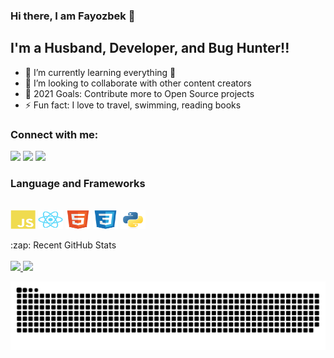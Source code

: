 ### Hi there, I am Fayozbek 👋

## I'm a Husband, Developer, and Bug Hunter!!

- 🌱 I’m currently learning everything 🤣
- 👯 I’m looking to collaborate with other content creators
- 🥅 2021 Goals: Contribute more to Open Source projects
- ⚡ Fun fact: I love to travel, swimming, reading books

### Connect with me:
  <div> 
  <a href="https://www.instagram.com/fayozbek.rustamov/" target="_blank"><img src="https://img.shields.io/badge/-Instagram-%23E4405F?style=for-the-badge&logo=instagram&logoColor=white" target="_blank"></a>
  <a href = "mailto:f.f.rustamov@gmail.com"><img src="https://img.shields.io/badge/-Gmail-%23333?style=for-the-badge&logo=gmail&logoColor=white" target="_blank"></a>
  <a href="https://www.linkedin.com/in/fayozbek-rustamov-80b422178/" target="_blank"><img src="https://img.shields.io/badge/-LinkedIn-%230077B5?style=for-the-badge&logo=linkedin&logoColor=white" target="_blank"></a> 
</div>


### Language and Frameworks
<div style="display: inline_block"><br>
  <img align="center" alt="Fayoz-Js" height="30" width="40" src="https://raw.githubusercontent.com/devicons/devicon/master/icons/javascript/javascript-plain.svg">
  <img align="center" alt="Fayoz-React" height="30" width="40" src="https://raw.githubusercontent.com/devicons/devicon/master/icons/react/react-original.svg">
  <img align="center" alt="Fayoz-HTML" height="30" width="40" src="https://raw.githubusercontent.com/devicons/devicon/master/icons/html5/html5-original.svg">
  <img align="center" alt="Fayoz-CSS" height="30" width="40" src="https://raw.githubusercontent.com/devicons/devicon/master/icons/css3/css3-original.svg">
  <img align="center" alt="Fayoz-Python" height="30" width="40" src="https://raw.githubusercontent.com/devicons/devicon/master/icons/python/python-original.svg">
  </div>
  <br>
  
  <summary>:zap: Recent GitHub Stats</summary>
  <br>
  <div>
  <a href="https://github.com/FBek90">
  <img height="180em" src="https://github-readme-stats.vercel.app/api?username=FBek90&show_icons=true&theme=dracula&include_all_commits=true&count_private=true"/>
  <img height="180em" src="https://github-readme-stats.vercel.app/api/top-langs/?username=FBek90&layout=compact&langs_count=3&theme=dracula"/> 
</div>
  
  ![Snake animation](https://github.com/FBek90/FBek90/blob/output/github-contribution-grid-snake.svg)
